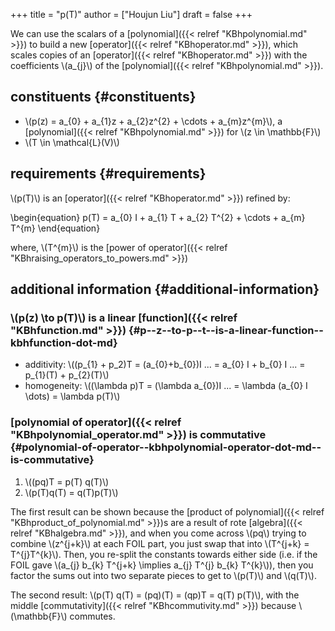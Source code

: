 +++
title = "p(T)"
author = ["Houjun Liu"]
draft = false
+++

We can use the scalars of a [polynomial]({{< relref "KBhpolynomial.md" >}}) to build a new [operator]({{< relref "KBhoperator.md" >}}), which scales copies of an [operator]({{< relref "KBhoperator.md" >}}) with the coefficients \\(a\_{j}\\) of the [polynomial]({{< relref "KBhpolynomial.md" >}}).


## constituents {#constituents}

-   \\(p(z) = a\_{0} + a\_{1}z + a\_{2}z^{2} + \cdots + a\_{m}z^{m}\\), a [polynomial]({{< relref "KBhpolynomial.md" >}}) for \\(z \in \mathbb{F}\\)
-   \\(T \in \mathcal{L}(V)\\)


## requirements {#requirements}

\\(p(T)\\) is an [operator]({{< relref "KBhoperator.md" >}}) refined by:

\begin{equation}
p(T) = a\_{0} I + a\_{1} T + a\_{2} T^{2} + \cdots + a\_{m} T^{m}
\end{equation}

where, \\(T^{m}\\) is the [power of operator]({{< relref "KBhraising_operators_to_powers.md" >}})


## additional information {#additional-information}


### \\(p(z) \to p(T)\\) is a linear [function]({{< relref "KBhfunction.md" >}}) {#p--z--to-p--t--is-a-linear-function--kbhfunction-dot-md}

-   additivity: \\((p\_{1} + p\_2)T = (a\_{0}+b\_{0})I ... = a\_{0} I + b\_{0} I ... = p\_{1}(T) + p\_{2}(T)\\)
-   homogeneity: \\((\lambda p)T = (\lambda a\_{0})I ... = \lambda (a\_{0} I  \dots)  = \lambda p(T)\\)


### [polynomial of operator]({{< relref "KBhpolynomial_operator.md" >}}) is commutative {#polynomial-of-operator--kbhpolynomial-operator-dot-md--is-commutative}

1.  \\((pq)T = p(T) q(T)\\)
2.  \\(p(T)q(T) = q(T)p(T)\\)

The first result can be shown because the [product of polynomial]({{< relref "KBhproduct_of_polynomial.md" >}})s are a result of rote [algebra]({{< relref "KBhalgebra.md" >}}), and when you come across \\(pq\\) trying to combine \\(z^{j+k}\\) at each FOIL part, you just swap that into \\(T^{j+k} = T^{j}T^{k}\\). Then, you re-split the constants towards either side (i.e. if the FOIL gave \\(a\_{j} b\_{k} T^{j+k} \implies  a\_{j} T^{j} b\_{k} T^{k}\\)), then you factor the sums out into two separate pieces to get to \\(p(T)\\) and \\(q(T)\\).

The second result: \\(p(T) q(T) = (pq)(T) = (qp)T = q(T) p(T)\\), with the middle [commutativity]({{< relref "KBhcommutivity.md" >}}) because \\(\mathbb{F}\\) commutes.
